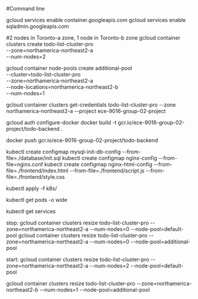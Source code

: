 #Command line


gcloud services enable container.googleapis.com
gcloud services enable sqladmin.googleapis.com

#2 nodes in Toronto-a zone, 1  node in Toronto-b zone
gcloud container clusters create todo-list-cluster-pro \
    --zone=northamerica-northeast2-a \
    --num-nodes=2

gcloud container node-pools create additional-pool \
    --cluster=todo-list-cluster-pro \
    --zone=northamerica-northeast2-a \
    --node-locations=northamerica-northeast2-b \
    --num-nodes=1

gcloud container clusters get-credentials todo-list-cluster-pro --zone northamerica-northeast2-a --project ece-9016-group-02-project



gcloud auth configure-docker
docker build -t gcr.io/ece-9016-group-02-project/todo-backend .

docker push gcr.io/ece-9016-group-02-project/todo-backend


kubectl create configmap mysql-init-db-config --from-file=./database/init.sql
kubectl create configmap nginx-config --from-file=nginx.conf
kubectl create configmap nginx-html-config --from-file=./frontend/index.html --from-file=./frontend/script.js --from-file=./frontend/style.css


kubectl apply -f k8s/ 

kubectl  get pods -o wide

kubectl get services



stop:
gcloud container clusters resize todo-list-cluster-pro --zone=northamerica-northeast2-a --num-nodes=0 --node-pool=default-pool
gcloud container clusters resize todo-list-cluster-pro --zone=northamerica-northeast2-a --num-nodes=0 --node-pool=additional-pool


start:
gcloud container clusters resize todo-list-cluster-pro --zone=northamerica-northeast2-a --num-nodes=2 --node-pool=default-pool

gcloud container clusters resize todo-list-cluster-pro --zone=northamerica-northeast2-b --num-nodes=1 --node-pool=additional-pool

